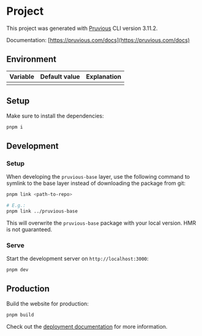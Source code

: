 # Project
This project was generated with [Pruvious](https://pruvious.com) CLI version 3.11.2.

Documentation: [https://pruvious.com/docs](https://pruvious.com/docs)

## Environment
|Variable|Default value|Explanation|
|-|-|-|
| | | |


## Setup
Make sure to install the dependencies:

```bash
pnpm i
```

## Development
### Setup
When developing the `pruvious-base` layer, use the following command to symlink to the base layer instead of downloading the package from git:

```bash
pnpm link <path-to-repo>

# E.g.:
pnpm link ../pruvious-base
```

This will overwrite the `pruvious-base` package with your local version. HMR is not guaranteed.

### Serve
Start the development server on `http://localhost:3000`:

```bash
pnpm dev
```

## Production

Build the website for production:

```bash
pnpm build
```

Check out the [deployment documentation](https://pruvious.com/docs/deployment) for more information.
